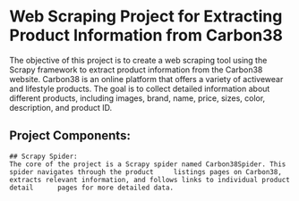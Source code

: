 # Web Scraping Project for Extracting Product Information from Carbon38

The objective of this project is to create a web scraping tool using the Scrapy framework to extract product information from the Carbon38 website. Carbon38 is an online platform that offers a variety of activewear and lifestyle products. The goal is to collect detailed information about different products, including images, brand, name, price, sizes, color, description, and product ID.

## Project Components:

    ## Scrapy Spider:
    The core of the project is a Scrapy spider named Carbon38Spider. This spider navigates through the product     listings pages on Carbon38, extracts relevant information, and follows links to individual product detail      pages for more detailed data.

